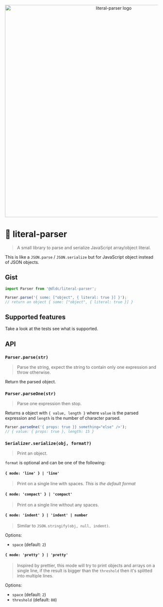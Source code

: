 <p align="center">
  <img src="https://raw.githubusercontent.com/etienne-dldc/literal-parser/main/design/logo.svg" width="700" alt="literal-parser logo">
</p>

# 🔎 literal-parser

> A small library to parse and serialize JavaScript array/object literal.

This is like a `JSON.parse` / `JSON.serialize` but for JavaScript object instead of JSON objects.

## Gist

```js
import Parser from '@dldc/literal-parser';

Parser.parse('{ some: ["object", { literal: true }] }');
// return an object { some: ["object", { literal: true }] }
```

## Supported features

Take a look at the tests see what is supported.

## API

### `Parser.parse(str)`

> Parse the string, expect the string to contain only one expression and throw otherwise.

Return the parsed object.

### `Parser.parseOne(str)`

> Parse one expression then stop.

Returns a object with `{ value, length }` where `value` is the parsed expression and `length` is the number of character parsed.

```js
Parser.parseOne('{ props: true }} something="else" />');
// { value: { props: true }, length: 15 }
```

### `Serializer.serialize(obj, format?)`

> Print an object.

`format` is optional and can be one of the following:

#### `{ mode: 'line' } | 'line'`

> Print on a single line with spaces. _This is the default format_

#### `{ mode: 'compact' } | 'compact'`

> Print on a single line without any spaces.

#### `{ mode: 'indent' } | 'indent' | number`

> Similar to `JSON.stringify(obj, null, indent)`.

Options:

- `space` (default: `2`)

#### `{ mode: 'pretty' } | 'pretty'`

> Inspired by prettier, this mode will try to print objects and arrays on a single line, if the result is bigger than the `threshold` then it's splitted into multiple lines.

Options:

- `space` (default: `2`)
- `threshold` (default: `80`)
